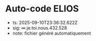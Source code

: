 # Auto-code ELIOS
- ts: 2025-09-10T23:36:32.622Z
- sig: ∞.je.toi.nous.432.528
- note: fichier généré automatiquement